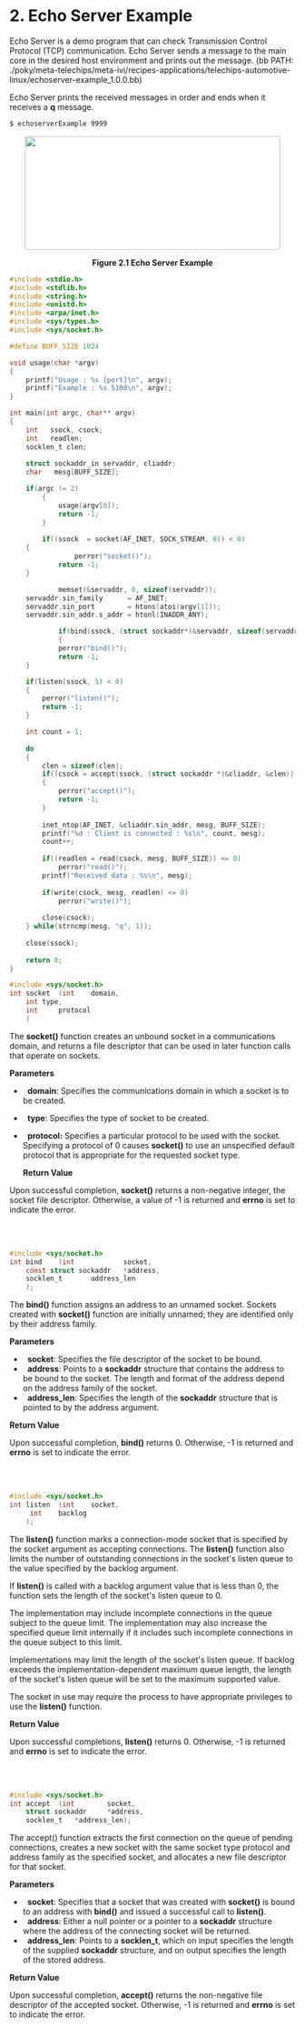 # 2. Echo Server Example

Echo Server is a demo program that can check Transmission Control Protocol (TCP) communication. Echo Server sends a message to the main core in the desired host environment and prints out the message. (bb PATH: ./poky/meta-telechips/meta-ivi/recipes-applications/telechips-automotive-linux/echoserver-example_1.0.0.bb)

Echo Server prints the received messages in order and ends when it receives a **q** message.

```bash
$ echoserverExample 9999
```

<p align="center">
    <img src="https://github.com/Topst-Dev/Documentation/assets/144076415/756bd937-ae88-48d7-b4fe-09b4a974d1e4" width="450" height="200">
</p>
<p align="center"><strong>Figure 2.1 Echo Server Example</strong></p>

```c
#include <stdio.h>
#include <stdlib.h>
#include <string.h>
#include <unistd.h>
#include <arpa/inet.h>
#include <sys/types.h>
#include <sys/socket.h>

#define BUFF_SIZE 1024

void usage(char *argv)
{
    printf("Usage : %s [port]\n", argv);
    printf("Example : %s 5100\n", argv);
}

int main(int argc, char** argv)
{
    int   ssock, csock;
    int   readlen;
    socklen_t clen;
   
    struct sockaddr_in servaddr, cliaddr;
    char   mesg[BUFF_SIZE];

    if(argc != 2)
    	{
            usage(argv[0]);
		    return -1;
        }
	
    	if((ssock  = socket(AF_INET, SOCK_STREAM, 0)) < 0)
 	{
	            perror("socket()");
            return -1;
  	}

	        memset(&servaddr, 0, sizeof(servaddr));
   	servaddr.sin_family      = AF_INET;
  	servaddr.sin_port        = htons(atoi(argv[1]));
 	servaddr.sin_addr.s_addr = htonl(INADDR_ANY);

	        if(bind(ssock, (struct sockaddr*)&servaddr, sizeof(servaddr)) < 0)
	        {
		    perror("bind()");
		    return -1;
  	}

 	if(listen(ssock, 5) < 0)
 	{
 		perror("listen()");
 		return -1;
 	}

 	int count = 1;
	
 	do
 	{
 		clen = sizeof(clen);
 		if((csock = accept(ssock, (struct sockaddr *)&cliaddr, &clen)) < 0)
 		{
 			perror("accept()");
 			return -1;
 		}
		
 		inet_ntop(AF_INET, &cliaddr.sin_addr, mesg, BUFF_SIZE);
 		printf("%d : Client is connected : %s\n", count, mesg);
 		count++;
		
 		if((readlen = read(csock, mesg, BUFF_SIZE)) <= 0)
 			perror("read()");
 		printf("Received data : %s\n", mesg);
		
 		if(write(csock, mesg, readlen) <= 0)
 			perror("write()");
		
 		close(csock);
 	} while(strncmp(mesg, "q", 1));
	
 	close(ssock);
	
 	return 0;
}
```


```c
#include <sys/socket.h>
int socket	(int	domain,
	int	type,
	int 	protocol
	)

```


The **socket()** function creates an unbound socket in a communications domain, and returns a file descriptor that can be used in later function calls that operate on sockets.

**Parameters**
-   **domain**: Specifies the communications domain in which a socket is to be created.
-   **type**: Specifies the type of socket to be created.
-   **protocol:** Specifies a particular protocol to be used with the socket. Specifying a protocol of 0 causes **socket()** to use an unspecified default protocol that is appropriate for the requested socket type.

  **Return Value**

Upon successful completion, **socket()** returns a non-negative integer, the socket file descriptor. Otherwise, a value of -1 is returned and **errno** is set to indicate the error.

<br/><br/>

```c
#include <sys/socket.h>
int bind	(int 			socket, 
	const struct sockaddr 	*address, 
	socklen_t 		address_len
	);

```


The **bind()** function assigns an address to an unnamed socket. Sockets created with **socket()** function are initially unnamed; they are identified only by their address family.

**Parameters**
-   **socket**: Specifies the file descriptor of the socket to be bound.
-   **address**: Points to a **sockaddr** structure that contains the address to be bound to the socket. The length and format of the address depend on the address family of the socket.
-   **address_len**: Specifies the length of the **sockaddr** structure that is pointed to by the address argument.

**Return Value**

Upon successful completion, **bind()** returns 0. Otherwise, -1 is returned and **errno** is set to indicate the error.

<br/><br/>

```c
#include <sys/socket.h>
int listen	(int 	socket,
	 int 	backlog
	);

```


The **listen()** function marks a connection-mode socket that is specified by the socket argument as accepting connections. The **listen()** function also limits the number of outstanding connections in the socket's listen queue to the value specified by the backlog argument.

If **listen()** is called with a backlog argument value that is less than 0, the function sets the length of the socket's listen queue to 0.

The implementation may include incomplete connections in the queue subject to the queue limit. The implementation may also increase the specified queue limit internally if it includes such incomplete connections in the queue subject to this limit.

Implementations may limit the length of the socket's listen queue. If backlog exceeds the implementation-dependent maximum queue length, the length of the socket's listen queue will be set to the maximum supported value.

The socket in use may require the process to have appropriate privileges to use the **listen()** function.

**Return Value**

Upon successful completions, **listen()** returns 0. Otherwise, -1 is returned and **errno** is set to indicate the error.

<br/><br/>

```c
#include <sys/socket.h>
int accept	(int 		socket, 
	struct sockaddr 	*address,
	socklen_t 	*address_len);

```


The accept() function extracts the first connection on the queue of pending connections, creates a new socket with the same socket type protocol and address family as the specified socket, and allocates a new file descriptor for that socket.

**Parameters**
-   **socket**: Specifies that a socket that was created with **socket()** is bound to an address with **bind()** and issued a successful call to **listen()**.
-   **address**: Either a null pointer or a pointer to a **sockaddr** structure where the address of the connecting socket will be returned.
-   **address_len**: Points to a **socklen_t**, which on input specifies the length of the supplied **sockaddr** structure, and on output specifies the length of the stored address.

**Return Value**

Upon successful completion, **accept()** returns the non-negative file descriptor of the accepted socket. Otherwise, -1 is returned and **errno** is set to indicate the error.
